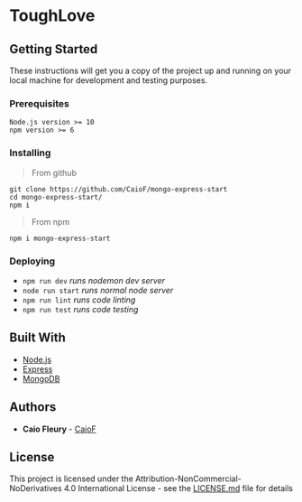 # ToughLove

## Getting Started

These instructions will get you a copy of the project up and running on your local machine for development and testing purposes.

### Prerequisites

```
Node.js version >= 10
npm version >= 6
```

### Installing

> From github

```
git clone https://github.com/CaioF/mongo-express-start
cd mongo-express-start/
npm i
```

> From npm

```
npm i mongo-express-start
```

### Deploying

- `npm run dev` _runs nodemon dev server_
- `node run start` _runs normal node server_
- `npm run lint` _runs code linting_
- `npm run test` _runs code testing_

## Built With

- [Node.js](https://nodejs.org/en/)
- [Express]()
- [MongoDB]()

## Authors

- **Caio Fleury** - [CaioF](https://github.com/CaioF)

## License

This project is licensed under the Attribution-NonCommercial-NoDerivatives 4.0 International License - see the [LICENSE.md](LICENSE.md) file for details
